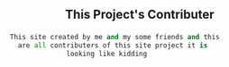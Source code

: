 ## <p align="center">This Project's Contributer<p>

```py 
   This site created by me and my some friends and this
     are all contributers of this site project it is 
                 looking like kidding 
```                 
                 
